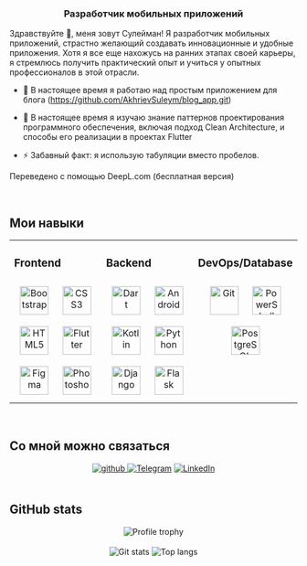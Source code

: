 ### <div align="center">Разработчик мобильных приложений

Здравствуйте 👋, меня зовут Сулейман! Я разработчик мобильных приложений, страстно желающий создавать инновационные и удобные приложения. Хотя я все еще нахожусь на ранних этапах своей карьеры, я стремлюсь получить практический опыт и учиться у опытных профессионалов в этой отрасли.</div> 
  

- 🔭 В настоящее время я работаю над простым приложением для блога (https://github.com/AkhrievSuleym/blog_app.git) 
  

- 🌱 В настоящее время я изучаю знание паттернов проектирования программного обеспечения, включая подход Clean Architecture, и способы его реализации в проектах Flutter 
  

- ⚡ Забавный факт: я использую табуляции вместо пробелов.

Переведено с помощью DeepL.com (бесплатная версия)
  

<br/>  


## Мои навыки 
<table><tr><td valign="top" width="33%">



### Frontend  
<div align="center">  
<a href="https://getbootstrap.com/docs/3.4/javascript/" target="_blank"><img style="margin: 10px" src="https://profilinator.rishav.dev/skills-assets/bootstrap-plain.svg" alt="Bootstrap" height="50" /></a>  
<a href="https://www.w3schools.com/css/" target="_blank"><img style="margin: 10px" src="https://profilinator.rishav.dev/skills-assets/css3-original-wordmark.svg" alt="CSS3" height="50" /></a>  
<a href="https://en.wikipedia.org/wiki/HTML5" target="_blank"><img style="margin: 10px" src="https://profilinator.rishav.dev/skills-assets/html5-original-wordmark.svg" alt="HTML5" height="50" /></a>  
<a href="https://flutter.dev/" target="_blank"><img style="margin: 10px" src="https://profilinator.rishav.dev/skills-assets/flutterio-icon.svg" alt="Flutter" height="50" /></a>  
<a href="https://www.figma.com/" target="_blank"><img style="margin: 10px" src="https://profilinator.rishav.dev/skills-assets/figma-icon.svg" alt="Figma" height="50" /></a>  
<a href="https://www.adobe.com/in/products/photoshop.html" target="_blank"><img style="margin: 10px" src="https://profilinator.rishav.dev/skills-assets/photoshop-plain.svg" alt="Photoshop" height="50" /></a>  
</div>

</td><td valign="top" width="33%">



### Backend  
<div align="center">  
<a href="https://dart.dev/" target="_blank"><img style="margin: 10px" src="https://profilinator.rishav.dev/skills-assets/dartlang-icon.svg" alt="Dart" height="50" /></a>  
<a href="https://www.android.com/intl/en_in/" target="_blank"><img style="margin: 10px" src="https://profilinator.rishav.dev/skills-assets/android-original-wordmark.svg" alt="Android" height="50" /></a>  
<a href="https://kotlinlang.org/" target="_blank"><img style="margin: 10px" src="https://profilinator.rishav.dev/skills-assets/kotlinlang-icon.svg" alt="Kotlin" height="50" /></a>  
<a href="https://www.python.org/" target="_blank"><img style="margin: 10px" src="https://profilinator.rishav.dev/skills-assets/python-original.svg" alt="Python" height="50" /></a>  
<a href="https://www.djangoproject.com/" target="_blank"><img style="margin: 10px" src="https://profilinator.rishav.dev/skills-assets/django-original.svg" alt="Django" height="50" /></a>  
<a href="https://flask.palletsprojects.com/" target="_blank"><img style="margin: 10px" src="https://profilinator.rishav.dev/skills-assets/flask.png" alt="Flask" height="50" /></a>  
</div>

</td><td valign="top" width="33%">



### DevOps/Database  
<div align="center">  
<a href="https://github.com/" target="_blank"><img style="margin: 10px" src="https://profilinator.rishav.dev/skills-assets/git-scm-icon.svg" alt="Git" height="50" /></a>  
<a href="https://docs.microsoft.com/en-us/powershell/" target="_blank"><img style="margin: 10px" src="https://profilinator.rishav.dev/skills-assets/powershell.png" alt="PowerShell" height="50" /></a>  
<a href="https://www.postgresql.org/" target="_blank"><img style="margin: 10px" src="https://profilinator.rishav.dev/skills-assets/postgresql-original-wordmark.svg" alt="PostgreSQL" height="50" /></a>  
</div>

</td></tr></table>  

<br/>  


## Со мной можно связаться  
<div align="center">
  <a href="https://github.com/AkhrievSuleym" target="_blank">
  <img src=https://img.shields.io/badge/github-%2324292e.svg?&style=for-the-badge&logo=github&logoColor=white alt=github style="margin-bottom: 5px;" />
  </a> 
  
  <a href="https://t.me/NabYoag1" target="_blank">
    <img src=https://img.shields.io/badge/-Telegram-2CA5E0?style=for-the-badge&logo=telegram&logoColor=white alt=Telegram style="margin-bottom: 5px;"/></a>
    
  <a href="https://www.linkedin.com/in/suleyman-akhriev-06262935b/" target="_blank">
    <img src="https://img.shields.io/badge/-LinkedIn-0077B5?style=for-the-badge&logo=linkedin&logoColor=white" alt="LinkedIn" style="margin-bottom: 5px;"/>
</a>
</div> 
  
<br/>  

## GitHub stats
<div align="center">
  <img src="https://github-profile-trophy.vercel.app/?username=Omuny&theme=radical&margin-w=3&margin-h=3&no-frame=true" alt="Profile trophy" align="center" />
</div>
<br>
<div align="center">
  <img src="https://github-readme-stats.vercel.app/api?username=AkhrievSuleym&show_icons=true&count_private=true&hide_border=true&theme=radical&line_height=25&locale=en" alt="Git stats" align="center" />
  <img src="https://github-readme-stats.vercel.app/api/top-langs/?username=AkhrievSuleym&hide_border=true&show_icons=true&theme=radical&locale=en&layout=compact"   alt="Top langs" align="center" />
</div>
 


